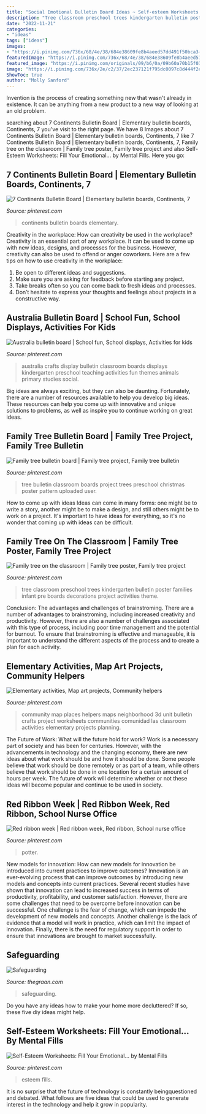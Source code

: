 ```yaml
---
title: "Social Emotional Bulletin Board Ideas ~ Self-esteem Worksheets: Fill Your Emotional... By Mental Fills"
description: "Tree classroom preschool trees kindergarten bulletin poster families infant pre boards decorations project activities theme"
date: "2022-11-21"
categories:
- "ideas"
tags: ["ideas"]
images:
- "https://i.pinimg.com/736x/68/4e/38/684e38609fe8b4aeed57dd491f50bca3--continents-bulletin-boards.jpg"
featuredImage: "https://i.pinimg.com/736x/68/4e/38/684e38609fe8b4aeed57dd491f50bca3--continents-bulletin-boards.jpg"
featured_image: "https://i.pinimg.com/originals/09/b6/0a/09b60a70b15f03b77945b89e5529470c.jpg"
image: "https://i.pinimg.com/736x/2e/c2/37/2ec237121f795dc0097c8d444f2e9873.jpg"
ShowToc: true
author: "Molly Sanford"
---
```



Invention is the process of creating something new that wasn't already in existence. It can be anything from a new product to a new way of looking at an old problem. 

	

		
searching about 7 Continents Bulletin Board | Elementary bulletin boards, Continents, 7 you've visit to the right page. We have 8 Images about 7 Continents Bulletin Board | Elementary bulletin boards, Continents, 7 like 7 Continents Bulletin Board | Elementary bulletin boards, Continents, 7, Family tree on the classroom | Family tree poster, Family tree project and also Self-Esteem Worksheets: Fill Your Emotional... by Mental Fills. Here you go:
		
    
## 7 Continents Bulletin Board | Elementary Bulletin Boards, Continents, 7

<img loading=lazy src="https://i.pinimg.com/736x/68/4e/38/684e38609fe8b4aeed57dd491f50bca3--continents-bulletin-boards.jpg" onerror="this.onerror=null;this.src='https://tse1.mm.bing.net/th?id=OIP.dKJfobNMBOy3wq66V4UCSQHaHP&amp;pid=15.1';" alt="7 Continents Bulletin Board | Elementary bulletin boards, Continents, 7">

_Source: pinterest.com_

>continents bulletin boards elementary. 

	

Creativity in the workplace: How can creativity be used in the workplace?
Creativity is an essential part of any workplace. It can be used to come up with new ideas, designs, and processes for the business. However, creativity can also be used to offend or anger coworkers. Here are a few tips on how to use creativity in the workplace: 
1. Be open to different ideas and suggestions.
2. Make sure you are asking for feedback before starting any project. 
3. Take breaks often so you can come back to fresh ideas and processes. 
4. Don’t hesitate to express your thoughts and feelings about projects in a constructive way.

    
## Australia Bulletin Board | School Fun, School Displays, Activities For Kids

<img loading=lazy src="https://i.pinimg.com/736x/c2/cf/45/c2cf45984f80868d07b63112faf011e1--australia-crafts-teaching-ideas.jpg" onerror="this.onerror=null;this.src='https://tse3.mm.bing.net/th?id=OIP.ukQuANcp1k7ngbsJCm-UBQHaFj&amp;pid=15.1';" alt="Australia bulletin board | School fun, School displays, Activities for kids">

_Source: pinterest.com_

>australia crafts display bulletin classroom boards displays kindergarten preschool teaching activities fun themes animals primary studies social. 

	

Big ideas are always exciting, but they can also be daunting. Fortunately, there are a number of resources available to help you develop big ideas. These resources can help you come up with innovative and unique solutions to problems, as well as inspire you to continue working on great ideas.

    
## Family Tree Bulletin Board | Family Tree Project, Family Tree Bulletin

<img loading=lazy src="https://i.pinimg.com/736x/90/ae/8d/90ae8db832bddca2d84797874cbd9744--tree-bulletin-boards-family-trees.jpg" onerror="this.onerror=null;this.src='https://tse1.mm.bing.net/th?id=OIP.bKaRSxIr5r9-NZAsxK3HqAHaJ4&amp;pid=15.1';" alt="Family tree bulletin board | Family tree project, Family tree bulletin">

_Source: pinterest.com_

>tree bulletin classroom boards project trees preschool christmas poster pattern uploaded user. 

	

How to come up with ideas
Ideas can come in many forms: one might be to write a story, another might be to make a design, and still others might be to work on a project. It's important to have ideas for everything, so it's no wonder that coming up with ideas can be difficult.

    
## Family Tree On The Classroom | Family Tree Poster, Family Tree Project

<img loading=lazy src="https://i.pinimg.com/originals/09/b6/0a/09b60a70b15f03b77945b89e5529470c.jpg" onerror="this.onerror=null;this.src='https://tse2.mm.bing.net/th?id=OIP.X64PpZb7RORTV6vHQYQ6YwHaMY&amp;pid=15.1';" alt="Family tree on the classroom | Family tree poster, Family tree project">

_Source: pinterest.com_

>tree classroom preschool trees kindergarten bulletin poster families infant pre boards decorations project activities theme. 

	

Conclusion: The advantages and challenges of brainstroming.
There are a number of advantages to brainstroming, including increased creativity and productivity. However, there are also a number of challenges associated with this type of process, including poor time management and the potential for burnout. To ensure that brainstroming is effective and manageable, it is important to understand the different aspects of the process and to create a plan for each activity.

    
## Elementary Activities, Map Art Projects, Community Helpers

<img loading=lazy src="https://i.pinimg.com/736x/d0/d6/09/d0d60910a7f3b6336fe1764f3782ec3a--community-helpers-year-.jpg" onerror="this.onerror=null;this.src='https://tse4.mm.bing.net/th?id=OIP.bUrSfrSg0Ork4CnD_zXzgAHaFj&amp;pid=15.1';" alt="Elementary activities, Map art projects, Community helpers">

_Source: pinterest.com_

>community map places helpers maps neighborhood 3d unit bulletin crafts project worksheets communities comunidad las classroom activities elementary projects planning. 

	

The Future of Work: What will the future hold for work?
Work is a necessary part of society and has been for centuries. However, with the advancements in technology and the changing economy, there are new ideas about what work should be and how it should be done. Some people believe that work should be done remotely or as part of a team, while others believe that work should be done in one location for a certain amount of hours per week. The future of work will determine whether or not these ideas will become popular and continue to be used in society.

    
## Red Ribbon Week | Red Ribbon Week, Red Ribbon, School Nurse Office

<img loading=lazy src="https://i.pinimg.com/736x/39/70/ab/3970ab36e4a3db33b715a0d7086eb6aa--doors.jpg" onerror="this.onerror=null;this.src='https://tse3.mm.bing.net/th?id=OIP.UdaSdNeF5IE3fOabpMkqzgHaJ4&amp;pid=15.1';" alt="Red ribbon week | Red ribbon week, Red ribbon, School nurse office">

_Source: pinterest.com_

>potter. 

	

New models for innovation: How can new models for innovation be introduced into current practices to improve outcomes?
Innovation is an ever-evolving process that can improve outcomes by introducing new models and concepts into current practices. Several recent studies have shown that innovation can lead to increased success in terms of productivity, profitability, and customer satisfaction. However, there are some challenges that need to be overcome before innovation can be successful. One challenge is the fear of change, which can impede the development of new models and concepts. Another challenge is the lack of evidence that a model will work in practice, which can limit the impact of innovation. Finally, there is the need for regulatory support in order to ensure that innovations are brought to market successfully.

    
## Safeguarding

<img loading=lazy src="http://thegraan.com/images/PassionistChildSafeguarding.jpg" onerror="this.onerror=null;this.src='https://tse4.mm.bing.net/th?id=OIP.CwEyC2wjob6qjmLbUSgqkwHaKe&amp;pid=15.1';" alt="Safeguarding">

_Source: thegraan.com_

>safeguarding. 

	

Do you have any ideas how to make your home more decluttered? If so, these five diy ideas might help.

    
## Self-Esteem Worksheets: Fill Your Emotional... By Mental Fills

<img loading=lazy src="https://i.pinimg.com/736x/2e/c2/37/2ec237121f795dc0097c8d444f2e9873.jpg" onerror="this.onerror=null;this.src='https://tse3.mm.bing.net/th?id=OIP.La60dDI42yHWYmnhBahuUAHaKA&amp;pid=15.1';" alt="Self-Esteem Worksheets: Fill Your Emotional... by Mental Fills">

_Source: pinterest.com_

>esteem fills. 

	

It is no surprise that the future of technology is constantly beingquestioned and debated. What follows are five ideas that could be used to generate interest in the technology and help it grow in popularity.

